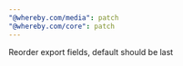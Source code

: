 ```yaml
---
"@whereby.com/media": patch
"@whereby.com/core": patch
---
```


Reorder export fields, default should be last
